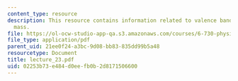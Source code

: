 ```yaml
---
content_type: resource
description: This resource contains information related to valence bands and effectve
  mass.
file: https://ol-ocw-studio-app-qa.s3.amazonaws.com/courses/6-730-physics-for-solid-state-applications-spring-2003/02253b73e484d0eefb0b2d8171506600_lecture_23.pdf
file_type: application/pdf
parent_uid: 21ee0f24-a3bc-9d08-bb83-835dd99b5a48
resourcetype: Document
title: lecture_23.pdf
uid: 02253b73-e484-d0ee-fb0b-2d8171506600
---
```

